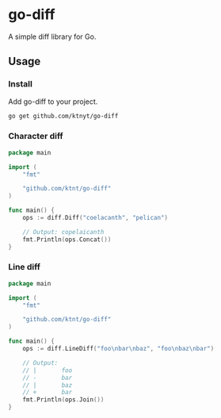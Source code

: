 # go-diff
A simple diff library for Go.

## Usage
### Install
Add go-diff to your project.

```sh
go get github.com/ktnyt/go-diff
```

### Character diff
```go
package main

import (
	"fmt"

	"github.com/ktnt/go-diff"
)

func main() {
	ops := diff.Diff("coelacanth", "pelican")

	// Output: copelaicanth
	fmt.Println(ops.Concat())
}
```

### Line diff
```go
package main

import (
	"fmt"

	"github.com/ktnt/go-diff"
)

func main() {
	ops := diff.LineDiff("foo\nbar\nbaz", "foo\nbaz\nbar")

	// Output:
	// |       foo
	// -       bar
	// |       baz
	// +       bar
	fmt.Println(ops.Join())
}
```
